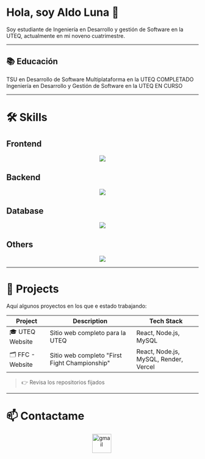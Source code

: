 # Hola, soy Aldo Luna 👋

Soy estudiante de Ingeniería en Desarrollo y gestión de Software en la UTEQ, actualmente en mi noveno cuatrimestre.

---

## 📚 Educación
TSU en Desarrollo de Software Multiplataforma en la UTEQ COMPLETADO
Ingeniería en Desarrollo y Gestión de Software en la UTEQ EN CURSO

---

# 🛠️ Skills

## Frontend
<p align="center">
  <a href="https://skillicons.dev">
    <img src="https://skillicons.dev/icons?i=js,html,css,react" />
  </a>
</p>

## Backend
<p align="center">
  <a href="https://skillicons.dev">
    <img src="https://skillicons.dev/icons?i=php,java,py" />
  </a>
</p>

## Database
<p align="center">
  <a href="https://skillicons.dev">
    <img src="https://skillicons.dev/icons?i=mysql,mongodb,firebase,postgres" />
  </a>
</p>

## Others
<p align="center">
  <a href="https://skillicons.dev">
    <img src="https://skillicons.dev/icons?i=github,docker,figma,latex" />
  </a>
</p>

---

# 📂 Projects

Aquí algunos proyectos en los que e estado trabajando:

| Project | Description | Tech Stack |
|--------|-------------|------------|
| 🎓 UTEQ Website | Sitio web completo para la UTEQ | React, Node.js, MySQL |
| 🗂️ FFC - Website | Sitio web completo "First Fight Championship" | React, Node.js, MySQL, Render, Vercel |

> 👉 Revisa los repositorios fijados

---

# 📫 Contactame

<div align="center">
    <a href="mailto:aldoyamil23@hotmail.com" style="margin-right: 5px;">
        <img src="https://user-images.githubusercontent.com/78341798/194531383-ddb2b774-5bb9-491c-b601-4a4a7d9792fb.svg" alt="gmail" width="50px" />
    </a>
</div>
<!--
**Moon2322/Moon2322** is a ✨ _special_ ✨ repository because its `README.md` (this file) appears on your GitHub profile.

Here are some ideas to get you started:

- 🔭 I’m currently working on ...
- 🌱 I’m currently learning ...
- 👯 I’m looking to collaborate on ...
- 🤔 I’m looking for help with ...
- 💬 Ask me about ...
- 📫 How to reach me: ...
- 😄 Pronouns: ...
- ⚡ Fun fact: ...
-->
